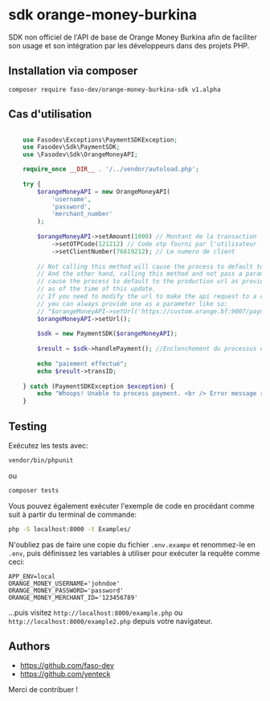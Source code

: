 # sdk orange-money-burkina  

SDK non officiel de l'API de base de Orange Money Burkina
afin de faciliter son usage et son intégration par les développeurs
dans des projets PHP.  

## Installation via composer

```shell
composer require faso-dev/orange-money-burkina-sdk v1.alpha
```

## Cas d'utilisation

```php

    use Fasodev\Exceptions\PaymentSDKException;
    use Fasodev\Sdk\PaymentSDK;
    use \Fasodev\Sdk\OrangeMoneyAPI;

    require_once __DIR__ . '/../vendor/autoload.php';
    
    try {
        $orangeMoneyAPI = new OrangeMoneyAPI(
            'username',
            'password',
            'merchant_number'
        );
    
        $orangeMoneyAPI->setAmount(1000) // Montant de la transaction
            ->setOTPCode(121212) // Code otp fourni par l'utilisateur
            ->setClientNumber(76819212); // Le numero de client
            
        // Not calling this method will cause the process to default to a test url.
        // And the other hand, calling this method and not pass a parameter will
        // cause the process to default to the production url as provided by Orange Money
        // as of the time of this update.
        // If you need to modify the url to make the api request to a custom endpoint,
        // you can always provide one as a parameter like so:
        // "$orangeMoneyAPI->setUrl('https://custom.orange.bf:9007/payment');"
        $orangeMoneyAPI->setUrl();
    
        $sdk = new PaymentSDK($orangeMoneyAPI);
    
        $result = $sdk->handlePayment(); //Enclenchement du processus de paiement
    
        echo "paiement effectué";
        echo $result->transID;
    
    } catch (PaymentSDKException $exception) {
        echo "Whoops! Unable to process payment. <br /> Error message returned by request: {$exception->getMessage()}. <br /> Error code returned by request: {$exception->getCode()}";
    }
```

## Testing

Exécutez les tests avec:

```bash
vendor/bin/phpunit
```

ou

```bash
composer tests
```

Vous pouvez également exécuter l'exemple de code en procédant comme suit à partir du terminal de commande:

```bash
php -S localhost:8000 -t Examples/
```

N'oubliez pas de faire une copie du fichier `.env.exampe` et renommez-le en` .env`, puis définissez les variables à utiliser pour exécuter la requête comme ceci:

```
APP_ENV=local
ORANGE_MONEY_USERNAME='johndoe'
ORANGE_MONEY_PASSWORD='password'
ORANGE_MONEY_MERCHANT_ID='123456789'
```

...puis visitez `http://localhost:8000/example.php` ou ` http://localhost:8000/example2.php` depuis votre navigateur.

## Authors

- https://github.com/faso-dev 
- https://github.com/yenteck 

Merci de contribuer !
